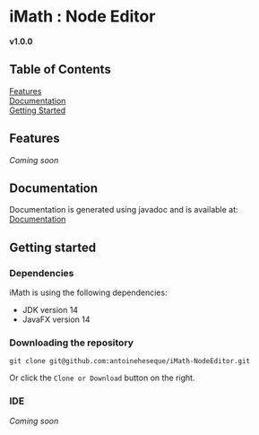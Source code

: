 # iMath : Node Editor
**v1.0.0** 

## Table of Contents  
[Features](#features)  
[Documentation](#documentation)  
[Getting Started](#gettingStarted)

<a name="features"/>

## Features

*Coming soon*

<a name="documentation"/>

## Documentation
Documentation is generated using javadoc and is available at: [Documentation](https://imath.antoineh.tech)

<a name="gettingStarted"/>

## Getting started
### Dependencies
iMath is using the following dependencies:
- JDK version 14
- JavaFX version 14

### Downloading the repository
`git clone git@github.com:antoineheseque/iMath-NodeEditor.git`

Or click the `Clone or Download` button on the right.

### IDE
*Coming soon*
